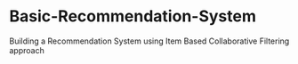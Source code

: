 # Basic-Recommendation-System
Building a Recommendation System using Item Based Collaborative Filtering approach
